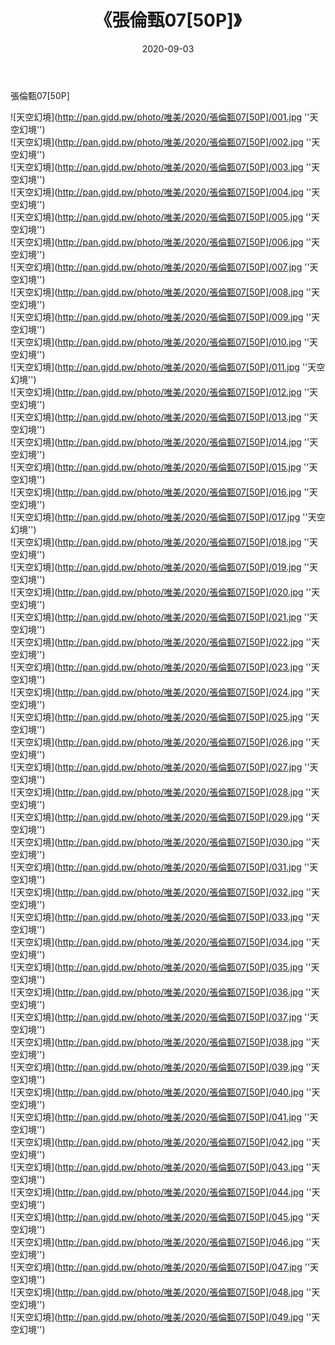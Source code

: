 ﻿---
layout: post
title:  《張倫甄07[50P]》
date:   2020-09-03
img: http://pan.gjdd.pw/photo/唯美/2020/張倫甄07[50P]/000.jpg
categories: [美女, 清纯, 唯美]
---

張倫甄07[50P]



![天空幻境](http://pan.gjdd.pw/photo/唯美/2020/張倫甄07[50P]/001.jpg ''天空幻境'') <br>
![天空幻境](http://pan.gjdd.pw/photo/唯美/2020/張倫甄07[50P]/002.jpg ''天空幻境'') <br>
![天空幻境](http://pan.gjdd.pw/photo/唯美/2020/張倫甄07[50P]/003.jpg ''天空幻境'') <br>
![天空幻境](http://pan.gjdd.pw/photo/唯美/2020/張倫甄07[50P]/004.jpg ''天空幻境'') <br>
![天空幻境](http://pan.gjdd.pw/photo/唯美/2020/張倫甄07[50P]/005.jpg ''天空幻境'') <br>
![天空幻境](http://pan.gjdd.pw/photo/唯美/2020/張倫甄07[50P]/006.jpg ''天空幻境'') <br>
![天空幻境](http://pan.gjdd.pw/photo/唯美/2020/張倫甄07[50P]/007.jpg ''天空幻境'') <br>
![天空幻境](http://pan.gjdd.pw/photo/唯美/2020/張倫甄07[50P]/008.jpg ''天空幻境'') <br>
![天空幻境](http://pan.gjdd.pw/photo/唯美/2020/張倫甄07[50P]/009.jpg ''天空幻境'') <br>
![天空幻境](http://pan.gjdd.pw/photo/唯美/2020/張倫甄07[50P]/010.jpg ''天空幻境'') <br>
![天空幻境](http://pan.gjdd.pw/photo/唯美/2020/張倫甄07[50P]/011.jpg ''天空幻境'') <br>
![天空幻境](http://pan.gjdd.pw/photo/唯美/2020/張倫甄07[50P]/012.jpg ''天空幻境'') <br>
![天空幻境](http://pan.gjdd.pw/photo/唯美/2020/張倫甄07[50P]/013.jpg ''天空幻境'') <br>
![天空幻境](http://pan.gjdd.pw/photo/唯美/2020/張倫甄07[50P]/014.jpg ''天空幻境'') <br>
![天空幻境](http://pan.gjdd.pw/photo/唯美/2020/張倫甄07[50P]/015.jpg ''天空幻境'') <br>
![天空幻境](http://pan.gjdd.pw/photo/唯美/2020/張倫甄07[50P]/016.jpg ''天空幻境'') <br>
![天空幻境](http://pan.gjdd.pw/photo/唯美/2020/張倫甄07[50P]/017.jpg ''天空幻境'') <br>
![天空幻境](http://pan.gjdd.pw/photo/唯美/2020/張倫甄07[50P]/018.jpg ''天空幻境'') <br>
![天空幻境](http://pan.gjdd.pw/photo/唯美/2020/張倫甄07[50P]/019.jpg ''天空幻境'') <br>
![天空幻境](http://pan.gjdd.pw/photo/唯美/2020/張倫甄07[50P]/020.jpg ''天空幻境'') <br>
![天空幻境](http://pan.gjdd.pw/photo/唯美/2020/張倫甄07[50P]/021.jpg ''天空幻境'') <br>
![天空幻境](http://pan.gjdd.pw/photo/唯美/2020/張倫甄07[50P]/022.jpg ''天空幻境'') <br>
![天空幻境](http://pan.gjdd.pw/photo/唯美/2020/張倫甄07[50P]/023.jpg ''天空幻境'') <br>
![天空幻境](http://pan.gjdd.pw/photo/唯美/2020/張倫甄07[50P]/024.jpg ''天空幻境'') <br>
![天空幻境](http://pan.gjdd.pw/photo/唯美/2020/張倫甄07[50P]/025.jpg ''天空幻境'') <br>
![天空幻境](http://pan.gjdd.pw/photo/唯美/2020/張倫甄07[50P]/026.jpg ''天空幻境'') <br>
![天空幻境](http://pan.gjdd.pw/photo/唯美/2020/張倫甄07[50P]/027.jpg ''天空幻境'') <br>
![天空幻境](http://pan.gjdd.pw/photo/唯美/2020/張倫甄07[50P]/028.jpg ''天空幻境'') <br>
![天空幻境](http://pan.gjdd.pw/photo/唯美/2020/張倫甄07[50P]/029.jpg ''天空幻境'') <br>
![天空幻境](http://pan.gjdd.pw/photo/唯美/2020/張倫甄07[50P]/030.jpg ''天空幻境'') <br>
![天空幻境](http://pan.gjdd.pw/photo/唯美/2020/張倫甄07[50P]/031.jpg ''天空幻境'') <br>
![天空幻境](http://pan.gjdd.pw/photo/唯美/2020/張倫甄07[50P]/032.jpg ''天空幻境'') <br>
![天空幻境](http://pan.gjdd.pw/photo/唯美/2020/張倫甄07[50P]/033.jpg ''天空幻境'') <br>
![天空幻境](http://pan.gjdd.pw/photo/唯美/2020/張倫甄07[50P]/034.jpg ''天空幻境'') <br>
![天空幻境](http://pan.gjdd.pw/photo/唯美/2020/張倫甄07[50P]/035.jpg ''天空幻境'') <br>
![天空幻境](http://pan.gjdd.pw/photo/唯美/2020/張倫甄07[50P]/036.jpg ''天空幻境'') <br>
![天空幻境](http://pan.gjdd.pw/photo/唯美/2020/張倫甄07[50P]/037.jpg ''天空幻境'') <br>
![天空幻境](http://pan.gjdd.pw/photo/唯美/2020/張倫甄07[50P]/038.jpg ''天空幻境'') <br>
![天空幻境](http://pan.gjdd.pw/photo/唯美/2020/張倫甄07[50P]/039.jpg ''天空幻境'') <br>
![天空幻境](http://pan.gjdd.pw/photo/唯美/2020/張倫甄07[50P]/040.jpg ''天空幻境'') <br>
![天空幻境](http://pan.gjdd.pw/photo/唯美/2020/張倫甄07[50P]/041.jpg ''天空幻境'') <br>
![天空幻境](http://pan.gjdd.pw/photo/唯美/2020/張倫甄07[50P]/042.jpg ''天空幻境'') <br>
![天空幻境](http://pan.gjdd.pw/photo/唯美/2020/張倫甄07[50P]/043.jpg ''天空幻境'') <br>
![天空幻境](http://pan.gjdd.pw/photo/唯美/2020/張倫甄07[50P]/044.jpg ''天空幻境'') <br>
![天空幻境](http://pan.gjdd.pw/photo/唯美/2020/張倫甄07[50P]/045.jpg ''天空幻境'') <br>
![天空幻境](http://pan.gjdd.pw/photo/唯美/2020/張倫甄07[50P]/046.jpg ''天空幻境'') <br>
![天空幻境](http://pan.gjdd.pw/photo/唯美/2020/張倫甄07[50P]/047.jpg ''天空幻境'') <br>
![天空幻境](http://pan.gjdd.pw/photo/唯美/2020/張倫甄07[50P]/048.jpg ''天空幻境'') <br>
![天空幻境](http://pan.gjdd.pw/photo/唯美/2020/張倫甄07[50P]/049.jpg ''天空幻境'') <br>